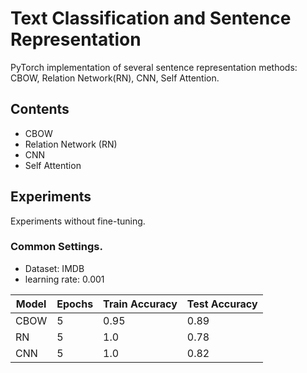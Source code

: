 # Text Classification and Sentence Representation
PyTorch implementation of several sentence representation methods: CBOW, Relation Network(RN), CNN, Self Attention.

## Contents

+ CBOW
+ Relation Network (RN)
+ CNN
+ Self Attention


## Experiments
Experiments without fine-tuning.

### Common Settings.

+ Dataset: IMDB
+ learning rate: 0.001

Model|Epochs|Train Accuracy|Test Accuracy
---|---|---|---
CBOW|5|0.95|0.89
RN|5|1.0|0.78
CNN|5|1.0|0.82
